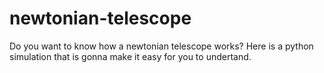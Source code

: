 # newtonian-telescope
Do you want to know how a newtonian telescope works? Here is a python simulation that is gonna make it easy for you to undertand.

